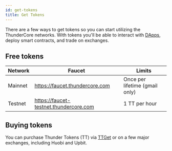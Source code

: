 ```yaml
---
id: get-tokens
title: Get Tokens
---
```

There are a few ways to get tokens so you can start utilizing the ThunderCore networks. With tokens you'll be able to interact with [DApps](https://dapps.thundercore.com/), deploy smart contracts, and trade on exchanges. 

## Free tokens

Network|Faucet                       	   |Limits
-------|-----------------------------------|----------
Mainnet|https://faucet.thundercore.com|Once per lifetime (gmail only)
Testnet|https://faucet-testnet.thundercore.com|1 TT per hour

## Buying tokens

You can purchase Thunder Tokens (TT) via [TTGet](https://ttget.appcenter.games/) or on a few major exchanges, including Huobi and Upbit.
